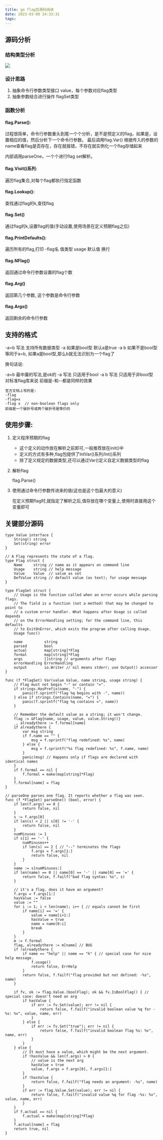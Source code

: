 ```yaml
---
title: go flag包源码阅读
date: 2023-03-08 14:33:31
tags:
---
```



## 源码分析

<!--more-->

### 结构类型分析

![](/images/结构类型分析.png)


### 设计思路

1. 抽象命令行参数类型接口 value，每个参数对应flag类型
2. 抽象参数结合进行操作 flagSet类型

### 函数分析

#### flag.Parse():

过程很简单，命令行参数重头到尾一个个分析，是不是预定义的flag，如果是，设置相应的值，然后分析下一个命令行参数。
最后调用flag.Var() 根据传入的参数的name查看flag是否存在，存在就报错，不存在就实例化一个flag存储起来

内部调用parseOne，一个个进行flag set解析。

#### flag.Visit()系列:

遍历flag集合,对每个flag都执行指定函数


#### flag.Lookup():

查找通过flag的k,查找flag

#### flag.Set()

通过flag的k,设置flag的值(手动设置,使用场景在定义预期flag之后)

#### flag.PrintDefaults():

遍历所有的flag,打印 -flag名 值类型 usage 默认值 换行

#### flag.NFlag()

返回通过命令行参数设置的flag个数

#### flag.Arg()

返回第几个参数, 这个参数是命令行参数

#### flag.Args()

返回剩余的命令行参数


## 支持的格式

-a=b 写法 支持所有数据类型
-a 如果是bool型 默认a是true
-a b 如果不是bool型 等同于a=b, 如果a是bool型,那么b就无法识别为一个flag了

换句话说:

-a=b 最中庸的写法,是ok的
-a 写法 只适用于bool
-a b 写法 只适用于非bool型
对标准flag库来说 前缀是-和--都是同样的效果

```
官方文档上写的是:
-flag
-flag=x
-flag x  // non-boolean flags only
前缀是一个破折号或两个破折号是等价的
```


## 使用步骤:

1. 定义程序预期的flag

	- 这个定义的动作放在解析之前即可,一般推荐放在init()中
	- 定义的方式有多种,flag包提供了IntVar()系列/Int()系列
	- 除了定义规定的数据类型,还可以通过Var()定义自定义数据类型的flag

2. 解析flag

	flag.Parse()

3. 使用通过命令行参数传进来的值(这也是这个包最大的意义)

	在定义预期flag时,就指定了解析之后,值存放在哪个变量上,使用时直接用这个变量即可

## 关键部分源码

```golang
type Value interface {
	String() string
	Set(string) error
}

// A Flag represents the state of a flag.
type Flag struct {
	Name     string // name as it appears on command line
	Usage    string // help message
	Value    Value  // value as set
	DefValue string // default value (as text); for usage message
}

type FlagSet struct {
	// Usage is the function called when an error occurs while parsing flags.
	// The field is a function (not a method) that may be changed to point to
	// a custom error handler. What happens after Usage is called depends
	// on the ErrorHandling setting; for the command line, this defaults
	// to ExitOnError, which exits the program after calling Usage.
	Usage func()

	name          string
	parsed        bool
	actual        map[string]*Flag
	formal        map[string]*Flag
	args          []string // arguments after flags
	errorHandling ErrorHandling
	output        io.Writer // nil means stderr; use Output() accessor
}

func (f *FlagSet) Var(value Value, name string, usage string) {
	// Flag must not begin "-" or contain "=".
	if strings.HasPrefix(name, "-") {
		panic(f.sprintf("flag %q begins with -", name))
	} else if strings.Contains(name, "=") {
		panic(f.sprintf("flag %q contains =", name))
	}

	// Remember the default value as a string; it won't change.
	flag := &Flag{name, usage, value, value.String()}
	_, alreadythere := f.formal[name]
	if alreadythere {
		var msg string
		if f.name == "" {
			msg = f.sprintf("flag redefined: %s", name)
		} else {
			msg = f.sprintf("%s flag redefined: %s", f.name, name)
		}
		panic(msg) // Happens only if flags are declared with identical names
	}
	if f.formal == nil {
		f.formal = make(map[string]*Flag)
	}
	f.formal[name] = flag
}

// parseOne parses one flag. It reports whether a flag was seen.
func (f *FlagSet) parseOne() (bool, error) {
	if len(f.args) == 0 {
		return false, nil
	}
	s := f.args[0]
	if len(s) < 2 || s[0] != '-' {
		return false, nil
	}
	numMinuses := 1
	if s[1] == '-' {
		numMinuses++
		if len(s) == 2 { // "--" terminates the flags
			f.args = f.args[1:]
			return false, nil
		}
	}
	name := s[numMinuses:]
	if len(name) == 0 || name[0] == '-' || name[0] == '=' {
		return false, f.failf("bad flag syntax: %s", s)
	}

	// it's a flag. does it have an argument?
	f.args = f.args[1:]
	hasValue := false
	value := ""
	for i := 1; i < len(name); i++ { // equals cannot be first
		if name[i] == '=' {
			value = name[i+1:]
			hasValue = true
			name = name[0:i]
			break
		}
	}
	m := f.formal
	flag, alreadythere := m[name] // BUG
	if !alreadythere {
		if name == "help" || name == "h" { // special case for nice help message.
			f.usage()
			return false, ErrHelp
		}
		return false, f.failf("flag provided but not defined: -%s", name)
	}

	if fv, ok := flag.Value.(boolFlag); ok && fv.IsBoolFlag() { // special case: doesn't need an arg
		if hasValue {
			if err := fv.Set(value); err != nil {
				return false, f.failf("invalid boolean value %q for -%s: %v", value, name, err)
			}
		} else {
			if err := fv.Set("true"); err != nil {
				return false, f.failf("invalid boolean flag %s: %v", name, err)
			}
		}
	} else {
		// It must have a value, which might be the next argument.
		if !hasValue && len(f.args) > 0 {
			// value is the next arg
			hasValue = true
			value, f.args = f.args[0], f.args[1:]
		}
		if !hasValue {
			return false, f.failf("flag needs an argument: -%s", name)
		}
		if err := flag.Value.Set(value); err != nil {
			return false, f.failf("invalid value %q for flag -%s: %v", value, name, err)
		}
	}
	if f.actual == nil {
		f.actual = make(map[string]*Flag)
	}
	f.actual[name] = flag
	return true, nil
}

```